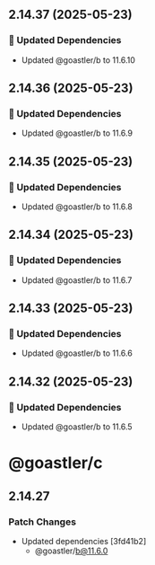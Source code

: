 ## 2.14.37 (2025-05-23)

### 🧱 Updated Dependencies

- Updated @goastler/b to 11.6.10

## 2.14.36 (2025-05-23)

### 🧱 Updated Dependencies

- Updated @goastler/b to 11.6.9

## 2.14.35 (2025-05-23)

### 🧱 Updated Dependencies

- Updated @goastler/b to 11.6.8

## 2.14.34 (2025-05-23)

### 🧱 Updated Dependencies

- Updated @goastler/b to 11.6.7

## 2.14.33 (2025-05-23)

### 🧱 Updated Dependencies

- Updated @goastler/b to 11.6.6

## 2.14.32 (2025-05-23)

### 🧱 Updated Dependencies

- Updated @goastler/b to 11.6.5

# @goastler/c

## 2.14.27

### Patch Changes

- Updated dependencies [3fd41b2]
  - @goastler/b@11.6.0
